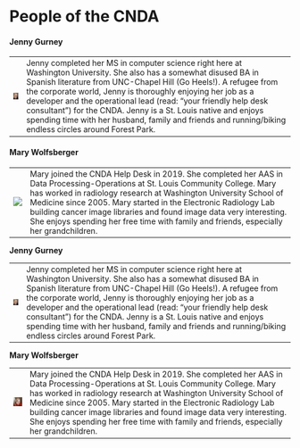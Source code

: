 # People of the CNDA

<h4>Jenny Gurney</h4>
<table>
 <tr>
  <td><img src="images/gurney.jpg"></td>
  <td>Jenny completed her MS in computer science right here at Washington University. She also has a somewhat disused BA in Spanish literature from UNC-Chapel Hill (Go Heels!). A refugee from the corporate world, Jenny is thoroughly enjoying her job as a developer and the operational lead (read: “your friendly help desk consultant”) for the CNDA. Jenny is a St. Louis native and enjoys spending time with her husband, family and friends and running/biking endless circles around Forest Park.</td>
</table>

<h4>Mary Wolfsberger</h4>

<table>
 <tr>
  <td><img src="images/images/wolfsberger.jpg"></td>
  <td>Mary joined the CNDA Help Desk in 2019. She completed her AAS in Data Processing-Operations at St. Louis Community College. Mary has worked in radiology research at Washington University School of Medicine since 2005. Mary started in the Electronic Radiology Lab building cancer image libraries and found image data very interesting. She enjoys spending her free time with family and friends, especially her grandchildren.</td>
</table>

**Jenny Gurney**

|    |    |
|----|----|
| ![Jenny Gurney](images/gurney.jpg)   | Jenny completed her MS in computer science right here at Washington University. She also has a somewhat disused BA in Spanish literature from UNC-Chapel Hill (Go Heels!). A refugee from the corporate world, Jenny is thoroughly enjoying her job as a developer and the operational lead (read: “your friendly help desk consultant”) for the CNDA. Jenny is a St. Louis native and enjoys spending time with her husband, family and friends and running/biking endless circles around Forest Park. |



**Mary Wolfsberger**

|    |    |
|----|----|
| ![Mary Wolfsberger](images/wolfsberger.jpg)   | Mary joined the CNDA Help Desk in 2019. She completed her AAS in Data Processing-Operations at St. Louis Community College. Mary has worked in radiology research at Washington University School of Medicine since 2005. Mary started in the Electronic Radiology Lab building cancer image libraries and found image data very interesting. She enjoys spending her free time with family and friends, especially her grandchildren.  |



